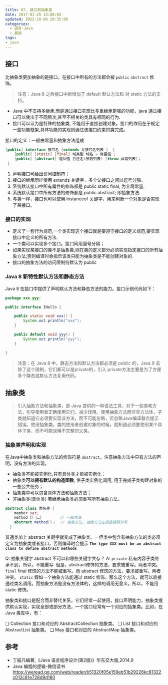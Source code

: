 ```yaml
---
title: 07. 接口和抽象类
date: 2017-01-25 13:00:03
updated: 2022-10-06 20:35:00
categories:
  - 语言-Java
  - 基础
tags:
- java
---
```


## 接口

比抽象类更加抽象的是接口，在接口中所有的方法都会被 `public` `abstract` 修饰。
> 注意：Java 8 之后接口中新增加了 default 默认方法和 对 static 方法的支持。

* Java 中不支持多继承,而是通过接口实现比多重继承更强的功能，java 通过接口可以使出于不同层次,甚至不相关的类具有相同的行为.
* 接口可以认为是特殊的抽象类, 不能用于直接创建对象。接口的作用在于规定一些功能框架,具体功能的实现则通过该接口约束的类完成。

接口的定义：一般由常量和抽象方法组成

```java
[public] interface 接口名 [extends 父接口名列表 ]  {
    [public] [static] [final] 域类型 域名 = 常量值 ;
    [public] [abstract] 返回值 方法名(参数列表) [throw 异常列表]；
 }
```

1. 声明接口可给出访问控制符；
2. 接口的继承同样使用 extends 关键字，多个父接口之间以逗号分隔。
3. 系统默认接口中所有属性的修饰都是 public static final, 为全局常量.
4. 系统默认接口中所有方法的修饰都是 public abstract; 即抽象方法.
5. 与类一样，接口也可以使用 instanceof 关键字，用来判断一个对象是否实现了某接口。

### 接口的实现

* 定义了一套行为规范,一个类实现这个接口就是要遵守接口的定义规范,要实现接口中定义的所有方法.
* 一个类可以实现多个接口。接口间用逗号分隔；
* 如果实现某接口的类不是抽象类,则在类的定义部分必须实现指定接口的所有抽象方法;否则编译时会指示该类只能为抽象类是不能创建对象的.
* 接口的抽象方法的访问限制符默认为 public

### Java 8 新特性默认方法和静态方法

Java 8 在接口中提供了声明默认方法和静态方法的能力。接口示例代码如下：

``` java
package xxx.yyy;

public interface IHello {

    public static void xxx() {
        System.out.println("xxx");
    }

    public default void yyy() {
        System.out.println("yyy");
    }

}
```

> 注意：在 Java 8 中，静态方法和默认方法都必须是 public 的，Java 9 去除了这个限制，它们都可以是private的，引入 private方法主要是为了方便多个静态或默认方法复用代码。

## 抽象类

> 引入抽象方法和抽象类，是 Java 提供的一种语法工具，对于一些类和方法，引导使用者正确使用它们，减少误用。使用抽象方法而非空方法体，子类就知道它必须要实现该方法，而不可能忽略，若忽略Java编译器会提示错误。使用抽象类，类的使用者创建对象的时候，就知道必须要使用某个具体子类，而不可能误用不完整的父类。

### 抽象类声明和实现

在Java中抽象类和抽象方法的修饰符是 `abstract`，注意抽象方法中只有方法的声明，没有方法的实现。

* 抽象类不能被实例化,只有具体类才能被实例化；
* 抽象类**可以拥有默认的构造函数**, 供子类实例化调用, 用于完成子类构建对象的一些公共任务；
* 抽象类中可以包含具体方法和抽象方法；
* 非抽象类(具体类) 若继承抽象类必须重写所有抽象方法。

``` java
abstract class 类名称 {
    member var;
    method（）{…}        // 一般方法
    abstract method()；  // 抽象方法, 抽象方法在后直接跟分号
  }
```

普通类加上 abstract 关键字就变成了抽象类。一但类中包含有抽象方法的类必须定义为抽象类或者接口，否则编译时会提示 **`The type XXX must be an abstract class to define abstract methods`**

Q: 抽象关键字 abstract 不可以和哪些关键字共存？
A: `private`  私有内容子类继承不到，所以，不能重写. 但是，abstract修饰的方法，要求被重写。两者冲突。
`final`   final 修饰的方法不能被重写。而 abstract 修饰的方法，要求被重写。两者冲突。
`static` 假如一个抽象方法能通过 static 修饰，那么这个方法，就可以直接通过类名调用。而抽象方法是没有方法体的，这样的调用无意义。所以，不能用 static 修饰。

抽象类和接口是配合而非替代关系，它们经常一起使用，接口声明能力，抽象类提供默认实现，实现全部或部分方法，一个接口经常有一个对应的抽象类。比如，在 Java 类库中，有：

❑ Collection 接口和对应的 AbstractCollection 抽象类。
❑ List 接口和对应的 AbstractList 抽象类。
❑ Map 接口和对应的 AbstractMap 抽象类。

## 参考

* 丁振凡编著,《Java 语言程序设计(第2版)》华东交大版,2014.9
* Java 编程的逻辑-微信读书
<https://weread.qq.com/web/reader/b51320f05e159eb51b29226kc81322c012c81e728d9d180>
